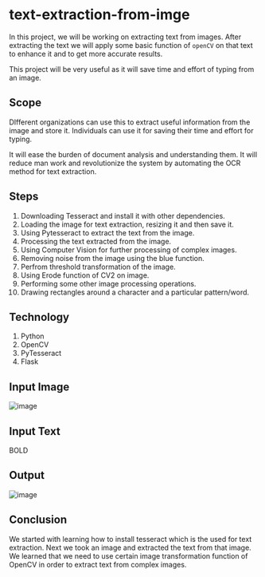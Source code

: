 # text-extraction-from-imge
In this project, we will be working on extracting text from images. After extracting the text we will apply some basic function of `openCV` on that text to enhance it and to get more accurate results. 

This project will be very useful as it will save time and effort of typing from an image.
## Scope
DIfferent organizations can use this to extract useful information from the image and store it. Individuals can use it for saving their time and effort for typing. 

It will ease the burden of document analysis and understanding them. It will reduce man work and revolutionize the system by automating the OCR method for text extraction. 

## Steps
1. Downloading Tesseract and install it with other dependencies. 
2. Loading the image for text extraction, resizing it and then save it.
3. Using Pytesseract to extract the text from the image.
4. Processing the text extracted from the image.
5. Using Computer Vision for further processing of complex images.
6. Removing noise from the image using the blue function.
7. Perfrom threshold transformation of the image.
8. Using Erode function of CV2 on image.
9. Performing some other image processing operations.
10. Drawing rectangles around a character and a particular pattern/word.

## Technology
1. Python
2. OpenCV
3. PyTesseract
4. Flask

## Input Image
![image](https://user-images.githubusercontent.com/50231750/201101159-820c11f4-389b-4098-994c-f17b742833bf.png)

## Input Text
BOLD

## Output
![image](https://user-images.githubusercontent.com/50231750/201101645-14a4c738-4a1b-4177-a84d-191263a3b677.png)

## Conclusion
We started with learning how to install tesseract which is the used for text extraction. Next we took an image and extracted the text from that image. We learned that we need to use certain image transformation function of OpenCV in order to extract text from complex images.
